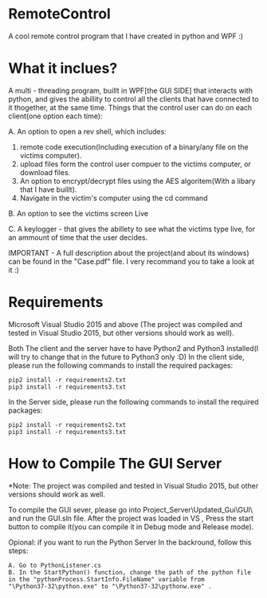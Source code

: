 # RemoteControl
A cool remote control program that I have created in python and WPF :)

# What it inclues?

A multi - threading program, buillt in WPF[the GUI SIDE] that interacts with python, and gives the abillity to control all the clients that have connected to it thogether, at the same time.
Things that the control user can do on each client(one option each time):

A. An option to open a rev shell, which includes:
  1. remote code execution(Including execution of a binary/any file on the victims computer).		
  2. upload files form the control user compuer to the victims computer, or download files.
  3. An option to encrypt/decrypt files using the AES algoritem(With a libary that I have buillt).		
  4. Navigate in the victim's computer using the cd command
			
B. An option to see the victims screen Live

C. A keylogger - that gives the abillety to see what the victims type live, for an ammount of time that the user decides. 

IMPORTANT - A full description about the project(and about its windows) can be found in the "Case.pdf" file. I very recommand you to take a look at it :)


# Requirements
Microsoft Visual Studio 2015 and above (The project was compiled and tested in Visual Studio 2015, but other versions should work as well). 

Both The client and the server have to have Python2 and Python3 installed(I will try to change that in the future to Python3 only :D) 
In the client side, please run the following commands to install the required packages:

	pip2 install -r requirements2.txt
	pip3 install -r requirements3.txt

In the Server side, please run the following commands to install the required packages:

	pip2 install -r requirements2.txt
	pip3 install -r requirements3.txt

# How to Compile The GUI Server

*Note: The project was compiled and tested in Visual Studio 2015, but other versions should work as well.

To compile the GUI sever, please go into Project_Server\Updated_Gui\GUI\ and run the GUI.sln file. After the project was loaded in VS , Press the start button to compile it(you can compile it in Debug mode and Release mode).
 
 Opional: if you want to run the Python Server In the backround, follow this steps:
 
 	A. Go to PythonListener.cs
	B. In the StartPython() function, change the path of the python file in the "pythonProcess.StartInfo.FileName" variable from 		"\Python37-32\python.exe" to "\Python37-32\pythonw.exe" .
	




